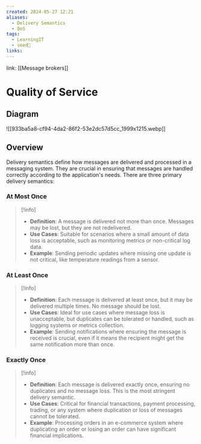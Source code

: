 ```yaml
---
created: 2024-05-27 12:21
aliases:
  - Delivery Semantics
  - QoS
tags:
  - LearningIT
  - seed🌱
links:
---
```


link: [[Message brokers]]

# Quality of Service

## Diagram 
![[933ba5a8-cf94-4da2-86f2-53e2dc57d5cc_1999x1215.webp]]

## Overview


Delivery semantics define how messages are delivered and processed in a messaging system. They are crucial in ensuring that messages are handled correctly according to the application's needs. There are three primary delivery semantics:

### At Most Once

> [!info]
> 
> - **Definition**: A message is delivered not more than once. Messages may be lost, but they are not redelivered.
> - **Use Cases**: Suitable for scenarios where a small amount of data loss is acceptable, such as monitoring metrics or non-critical log data.
> - **Example**: Sending periodic updates where missing one update is not critical, like temperature readings from a sensor.

### At Least Once

> [!info]
> 
> - **Definition**: Each message is delivered at least once, but it may be delivered multiple times. No message should be lost.
> - **Use Cases**: Ideal for use cases where message loss is unacceptable, but duplicates can be tolerated or handled, such as logging systems or metrics collection.
> - **Example**: Sending notifications where ensuring the message is received is crucial, even if it means the recipient might get the same notification more than once.

### Exactly Once

> [!info]
> 
> - **Definition**: Each message is delivered exactly once, ensuring no duplicates and no message loss. This is the most stringent delivery semantic.
> - **Use Cases**: Critical for financial transactions, payment processing, trading, or any system where duplication or loss of messages cannot be tolerated.
> - **Example**: Processing orders in an e-commerce system where duplicating an order or losing an order can have significant financial implications.
